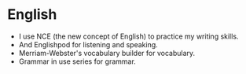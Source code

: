 # English
- I use NCE (the new concept of English) to practice my writing skills.  
- And Englishpod for listening and speaking.  
- Merriam-Webster's vocabulary builder for vocabulary.  
- Grammar in use series for grammar.  
